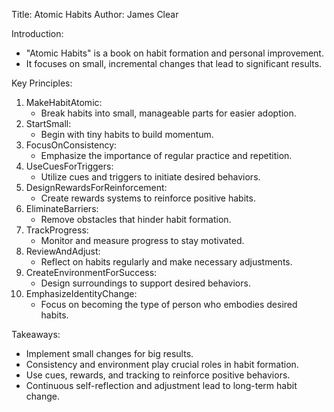 Title: Atomic Habits
Author: James Clear

Introduction:
- "Atomic Habits" is a book on habit formation and personal improvement.
- It focuses on small, incremental changes that lead to significant results.

Key Principles:
1. MakeHabitAtomic:
    - Break habits into small, manageable parts for easier adoption.
2. StartSmall:
    - Begin with tiny habits to build momentum.
3. FocusOnConsistency:
    - Emphasize the importance of regular practice and repetition.
4. UseCuesForTriggers:
    - Utilize cues and triggers to initiate desired behaviors.
5. DesignRewardsForReinforcement:
    - Create rewards systems to reinforce positive habits.
6. EliminateBarriers:
    - Remove obstacles that hinder habit formation.
7. TrackProgress:
    - Monitor and measure progress to stay motivated.
8. ReviewAndAdjust:
    - Reflect on habits regularly and make necessary adjustments.
9. CreateEnvironmentForSuccess:
    - Design surroundings to support desired behaviors.
10. EmphasizeIdentityChange:
    - Focus on becoming the type of person who embodies desired habits.

Takeaways:
- Implement small changes for big results.
- Consistency and environment play crucial roles in habit formation.
- Use cues, rewards, and tracking to reinforce positive behaviors.
- Continuous self-reflection and adjustment lead to long-term habit change.
